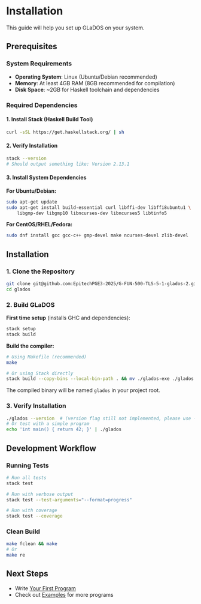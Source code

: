 # Installation

This guide will help you set up GLaDOS on your system.

## Prerequisites

### System Requirements

- **Operating System**: Linux (Ubuntu/Debian recommended)
- **Memory**: At least 4GB RAM (8GB recommended for compilation)
- **Disk Space**: ~2GB for Haskell toolchain and dependencies

### Required Dependencies

#### 1. Install Stack (Haskell Build Tool)

```bash
curl -sSL https://get.haskellstack.org/ | sh
```

#### 2. Verify Installation

```bash
stack --version
# Should output something like: Version 2.13.1
```

#### 3. Install System Dependencies

**For Ubuntu/Debian:**
```bash
sudo apt-get update
sudo apt-get install build-essential curl libffi-dev libffi8ubuntu1 \
    libgmp-dev libgmp10 libncurses-dev libncurses5 libtinfo5
```

**For CentOS/RHEL/Fedora:**
```bash
sudo dnf install gcc gcc-c++ gmp-devel make ncurses-devel zlib-devel
```

## Installation

### 1. Clone the Repository

```bash
git clone git@github.com:EpitechPGE3-2025/G-FUN-500-TLS-5-1-glados-2.git
cd glados
```

### 2. Build GLaDOS

**First time setup** (installs GHC and dependencies):
```bash
stack setup
stack build
```

**Build the compiler:**
```bash
# Using Makefile (recommended)
make

# Or using Stack directly
stack build --copy-bins --local-bin-path . && mv ./glados-exe ./glados
```

The compiled binary will be named `glados` in your project root.

### 3. Verify Installation

```bash
./glados --version  # (version flag still not implemented, please use --help in the meantime)
# Or test with a simple program
echo 'int main() { return 42; }' | ./glados
```

## Development Workflow

### Running Tests

```bash
# Run all tests
stack test

# Run with verbose output
stack test --test-arguments="--format=progress"

# Run with coverage
stack test --coverage
```

### Clean Build

```bash
make fclean && make
# Or
make re
```

## Next Steps

- Write [Your First Program](./first-program.md)
- Check out [Examples](./examples.md) for more programs
